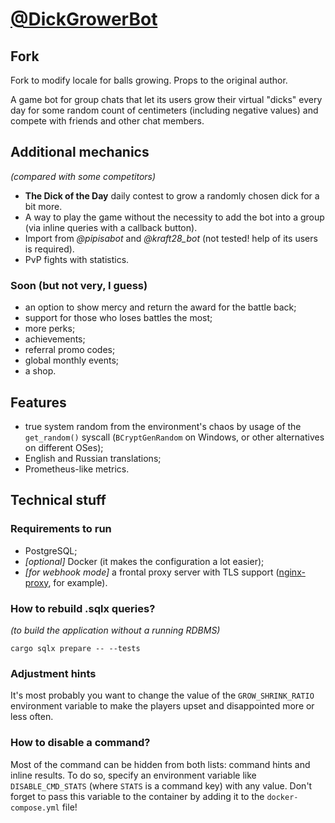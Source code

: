 [@DickGrowerBot](https://t.me/DickGrowerBot)
============================================

Fork
----
Fork to modify locale for balls growing. Props to the original author.



A game bot for group chats that let its users grow their virtual "dicks" every day for some random count of centimeters (including negative values) and compete with friends and other chat members.

Additional mechanics
--------------------
_(compared with some competitors)_

* **The Dick of the Day** daily contest to grow a randomly chosen dick for a bit more.
* A way to play the game without the necessity to add the bot into a group (via inline queries with a callback button).
* Import from _@pipisabot_ and _@kraft28_bot_ (not tested! help of its users is required).
* PvP fights with statistics.

### Soon (but not very, I guess)
* an option to show mercy and return the award for the battle back;
* support for those who loses battles the most;
* more perks;
* achievements;
* referral promo codes;
* global monthly events;
* a shop.

Features
--------
* true system random from the environment's chaos by usage of the `get_random()` syscall (`BCryptGenRandom` on Windows, or other alternatives on different OSes);
* English and Russian translations;
* Prometheus-like metrics.

Technical stuff
---------------

### Requirements to run
* PostgreSQL;
* _\[optional]_ Docker (it makes the configuration a lot easier);
* _\[for webhook mode]_ a frontal proxy server with TLS support ([nginx-proxy](https://github.com/nginx-proxy/nginx-proxy), for example).

### How to rebuild .sqlx queries?
_(to build the application without a running RDBMS)_

```shell
cargo sqlx prepare -- --tests
```

### Adjustment hints

It's most probably you want to change the value of the `GROW_SHRINK_RATIO` environment variable to make the players upset and disappointed more or less often.

### How to disable a command?

Most of the command can be hidden from both lists: command hints and inline results. To do so, specify an environment variable like `DISABLE_CMD_STATS` (where `STATS` is a command key) with any value.
Don't forget to pass this variable to the container by adding it to the `docker-compose.yml` file!
